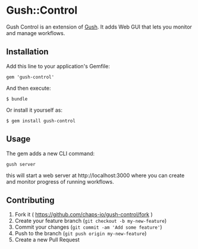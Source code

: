 # Gush::Control

Gush Control is an extension of [Gush](https://github.com/chaps-io/gush). It adds Web GUI that lets you monitor and manage workflows.

## Installation

Add this line to your application's Gemfile:

    gem 'gush-control'

And then execute:

    $ bundle

Or install it yourself as:

    $ gem install gush-control

## Usage

The gem adds a new CLI command:

```
gush server
```

this will start a web server at http://localhost:3000 where you can create and monitor progress of running workflows.

## Contributing

1. Fork it ( https://github.com/chaps-io/gush-control/fork )
2. Create your feature branch (`git checkout -b my-new-feature`)
3. Commit your changes (`git commit -am 'Add some feature'`)
4. Push to the branch (`git push origin my-new-feature`)
5. Create a new Pull Request
